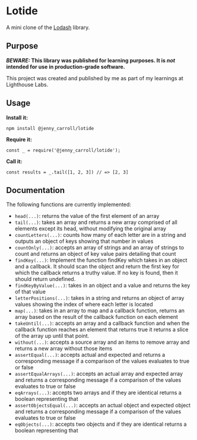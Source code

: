 # Lotide

A mini clone of the [Lodash](https://lodash.com) library.

## Purpose

**_BEWARE:_ This library was published for learning purposes. It is _not_ intended for use in production-grade software.**

This project was created and published by me as part of my learnings at Lighthouse Labs.

## Usage

**Install it:**

`npm install @jenny_carroll/lotide`

**Require it:**

`const _ = require('@jenny_carroll/lotide');`

**Call it:**

`const results = _.tail([1, 2, 3]) // => [2, 3]`

## Documentation

The following functions are currently implemented:

- `head(...)`: returns the value of the first element of an array
- `tail(...)`: takes an array and returns a new array comprised of all elements except its head, without modifying the original array
- `countLetters(...)`: counts how many of each letter are in a string and outputs an object of keys showing that number in values
- `countOnly(...)`: accepts an array of strings and an array of strings to count and returns an object of key value pairs detailing that count
- `findKey(...)`: Implement the function findKey which takes in an object and a callback. It should scan the object and return the first key for which the callback returns a truthy value. If no key is found, then it should return undefined.
- `findKeyByValue(...)`: takes in an object and a value and returns the key of that value
- `letterPositions(...)`: takes in a string and returns an object of array values showing the index of where each letter is located
- `map(...)`: takes in an array to map and a callback function, returns an array based on the result of the callback function on each element
- `takeUntil(...)`: accepts an array and a callback function and when the callback function reaches an element that returns true it returns a slice of the array up until that point.
- `without(...)`: accepts a source array and an items to remove array and returns a new array without those items
- `assertEqual(...)`: accepts actual and expected and returns a corresponding message if a comparison of the values evaluates to true or false
- `assertEqualArrays(...)`: accepts an actual array and expected array and returns a corresponding message if a comparison of the values evaluates to true or false
- `eqArrays(...)`: accepts two arrays and if they are identical returns a boolean representing that
- `assertObjectsEqual(...)`: accepts an actual object and expected object and returns a corresponding message if a comparison of the values evaluates to true or false
- `eqObjects(...)`: accepts two objects and if they are identical returns a boolean representing that
